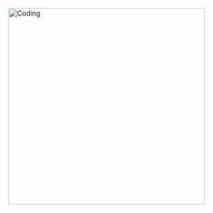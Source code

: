<img align="right" alt="Coding" width="400" src="https://i.ibb.co/Rbhd5mW/Your-paragraph-text.png">
